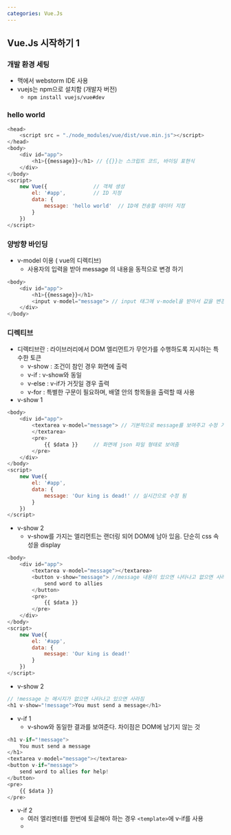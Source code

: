 ```yaml
---
categories: Vue.Js
---
```


## Vue.Js 시작하기 1

### 개발 환경 세팅

* 맥에서 webstorm IDE 사용
* vuejs는 npm으로 설치함 (개발자 버전)
  * `npm install vuejs/vue#dev`

### hello world

```javascript
<head>    
    <script src = "./node_modules/vue/dist/vue.min.js"></script>
</head>
<body>
    <div id="app">
        <h1>{{message}}</h1> // {{}}는 스크립트 코드, 바이딩 표현식
    </div>
</body>
<script>
    new Vue({				// 객체 생성
        el: '#app',			// ID 지정
        data: {
            message: 'hello world'	// ID에 전송할 데이터 지정
        }
    })
</script>
```

### 양방향 바인딩

* v-model 이용 ( vue의 디렉티브)
  * 사용자의 입력을 받아 message 의 내용을 동적으로 변경 하기

```javascript
<body>
    <div id="app">
        <h1>{{message}}</h1>
        <input v-model="message"> // input 태그에 v-model을 받아서 값을 변경
    </div>
</body>
```

### 디렉티브

* 디렉티브란 : 라이브러리에서 DOM 엘리먼트가 무언가를 수행하도록 지시하는 특수한 토큰
  * v-show : 조건이 참인 경우 화면에 출력
  * v-if : v-show와 동일
  * v-else : v-if가 거짓일 경우 출력
  * v-for : 특별한 구문이 필요하며, 배열 안의 항목들을 출력할 때 사용
* v-show 1

```javascript
<body>
    <div id="app">
        <textarea v-model="message"> // 기본적으로 message를 보여주고 수정 가능
        </textarea> 
        <pre>
            {{ $data }}		// 화면에 json 파일 형태로 보여줌
        </pre>
    </div>
</body>
<script>
    new Vue({
        el: '#app',
        data: {
            message: 'Our king is dead!' // 실시간으로 수정 됨
        }
    })
</script>
```

* v-show 2
  * v-show를 가지는 엘리먼트는 랜더링 되어 DOM에 남아 있음. 단순히 css 속성을 display

```javascript
<body>
    <div id="app">
        <textarea v-model="message"></textarea>
        <button v-show="message"> //message 내용이 있으면 나타나고 없으면 사라짐
            send word to allies
        </button>
        <pre>
            {{ $data }}
        </pre>
    </div>
</body>
<script>
    new Vue({
        el: '#app',
        data: {
            message: 'Our king is dead!'
        }
    })
</script>
```

* v-show 2

```javascript
// !message 는 메시지가 없으면 나타나고 있으면 사라짐
<h1 v-show="!message">You must send a message</h1>
```

* v-if 1
  * v-show와 동일한 결과를 보여준다. 차이점은 DOM에 남기지 않는 것

```javascript
<h1 v-if="!message">
	You must send a message
</h1>
<textarea v-model="message"></textarea>
<button v-if="message">
	send word to allies for help!
</button>
<pre>
	{{ $data }}
</pre>
```

* v-if 2
  * 여러 엘리멘터를 한번에 토글해야 하는 경우 `<template>`에 v-if를 사용
  * <template>는 최종결과에 랜더링 되지 않음

```javascript
<template v-if="!message">
    <h1>You must send a message</h1>
    <p>Dispatch a messenger</p>
    <p>To nearby kingdom</p>
</template>
```

* v-else

```javascript
<h1 v-if="!message">You must send</h1>
<h2 v-else>You have sent a message!</h2>
```

* v-if, v-show의 차이점 정리
  * v-if가 더 가볍다. v-show는 더 많은 로드가 걸린다. 
  * v-if 초기 랜더링에서 조건이 거짓이면 아무것도 하지 않음
  * 매우 자주 전환해야 하는 경우 v-show
  * 자주 변경할 필요가 없는 경우 v-if 

## 리스트 랜더링

* 리스트 랜더링은 다음과 같은 일 할 수 있음
  * 배열 기반의 리스트를 출력
  * 템플릿을 반복 할 수 있음
  * 객체 내부를 순회할 수 있음

### 부트스트랩 설치와 사용

```zsh
# 부트스트랩 설치
npm install bootstrap3

# 부트스트랩 import
<link rel="stylesheet" href="./node_modules/bootstrap3/dist/css/bootstrap.min.css">

<body>
<div class="container">   		# id대신 클래스 사용
    <h1>hello Bootstrap</h1>
</div>
</body>
<script>
    new Vue({
        el: '.container'		# el을 클래스로 지정	
    })
</script>
```

### V-for

* 배열의 각 항복을 반복하는 디렉티브
  * 구문은 `item in array` 형태로, item은 반복 되는 인자고, array는 원본 데이터

### 범위를 가지는 V-for

* v-for는 정수를 사용할 수 있음. 배열/객체 대신에 숫자가 전달 될 때마다 템플릿은 주어진 수 만큼 반복 한다.

```javascript
<div class="container">
    <h1>The multiplication table</h1>
    <ul class="list-group">
        <li v-for="i in 11" class="list-group-item">
            {{i-1}} times 4 equals {{(i-1) * 4}}
        </li>
    </ul>
</div>
```

### 배열 랜더링

#### 배열을 통한 반복

```javascript
<body>
<div class="container">
    <h1>Let's hear some stories</h1>
    <div>
        <ul class="list-group">
            <li v-for="story in stories"class="list-group-item">
                Someone said "{{story}}"
            </li>
        </ul>
    </div>
    <pre>
        {{$data}}
    </pre>
</div>
</body>
<script>
    new Vue({
        el: '.container',
        data : {
            stories : [
                "I crashed my car today",
                "yesterday, someone stole my bag!",
                "someone ate my chocolate..",

            ]
        }
    })
</script>
```

####  객체 배열을 통한 반복

* v-for = "story, index in stories" 와 같이 index 값도 넘길 수 있음

```javascript
<body>
<div class="container">
    <h1>Let's hear some stories</h1>
    <div>
        <ul class="list-group">
            <li class="list-group-item" v-for="story, index in stories">
                {{index}} {{story.writer}} said "{{story.plot}}"
            </li>
        </ul>
    </div>
    <pre>
        {{$data}}
    </pre>
</div>
</body>
<script>
    new Vue({
        el: '.container',
        data : {
            stories : [
                {
                    plot: "I crashed my car today",
                    writer: "Alex"
                },
                {
                    plot: "Yesterday, someone stole bag",
                    writer: "John"
                },
                {
                    plot: "Someone ate my bred",
                    writer: "Tom"
                },
            ]
        }
    })
</script>
```

#### 객체 V-for

```javascript
// v-for="(value, key, index) in stroy"로 추가할 수 있음

<div class="container">
    <h1>Let's hear some stories</h1>
    <div>
        <ul class="list-group">
            <li v-for="(value, key, index) in story" class="list-group-item">
                {{index}} : {{key}} : {{value}}
            </li>
        </ul>
    </div>
    <pre>
        {{$data}}
    </pre>
</div>
</body>
<script>
    new Vue({
        el: '.container',
        data : {
            story: {
                plot: "someone ate my bred",
                writer: 'John',
                upvotes: 47
            }
        }
    })
</script>
```
